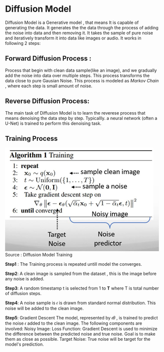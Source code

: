 # Diffusion Model 

Diffusion Model is a Generative model , that means It is capable of generating the data. It generates the the data through the process of adding the noise into data and then removing it. It takes the sample of pure noise and iteratively transform it into data like images or audio. It works in following 2 steps: 

## Forward Diffusion Process :
  Process that begin with clean data sample(like an image), and we gradually add the noise into data over multiple steps. This process transforms the data close to  pure Gausian Noise. This process is modeled as *Markov Chain* , where each step is small amount of noise.  

## Reverse Diffusion Process:
   The main task of Diffusion Model is to learn the reverese process that means denoising the data step by step. Typicallly. a neural network (often a U-Net) is trained to perform this denoising task. 

## Training Process 

![ Training Process Diffusion Model:Source Coursera](assests/DiffusionTraning.JPG) Source : Diffusion Model Training 

**Step1** : 
The Training process is repeated untill model the converges. 

**Step2**: 
A clean image is sampled from the dataset , this is the image before any noise is added. 

**Step3**:
A random timestamp t is selected from 1 to **T** where T is total number of diffusion steps. 

**Step4**: 
A noise sample is 𝜖 is drawn from standard normal distribution. This noise will be added to the clean image. 

**Step5**: Gradient Descent
The model, represented by 𝜖𝜃 , is trained to predict the noise 𝜖 added to the clean image. The following components are involved:
Noisy Image: 
Loss Function:  Gradient Descent is used to minimize the difference between the predicted noise and true noise. Goal is to make them as close as possible. 
Target Noise: True noise will be target for the model's prediction. 

